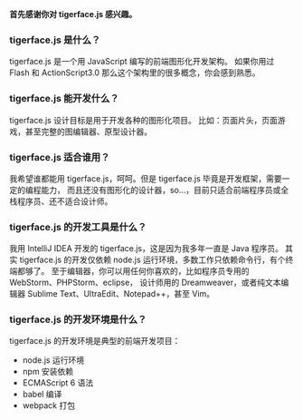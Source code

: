 **首先感谢你对 tigerface.js 感兴趣。**

### tigerface.js 是什么？

tigerface.js 是一个用 JavaScript 编写的前端图形化开发架构。
如果你用过 Flash 和 ActionScript3.0 那么这个架构里的很多概念，你会感到熟悉。

### tigerface.js 能开发什么？

tigerface.js 设计目标是用于开发各种的图形化项目。
比如：页面片头，页面游戏，甚至完整的图编辑器、原型设计器。

### tigerface.js 适合谁用？

我希望谁都能用 tigerface.js，呵呵。但是 tigerface.js 毕竟是开发框架，需要一定的编程能力，
而且还没有图形化的设计器，so...，目前只适合前端程序员或全栈程序员、还不适合设计师。

### tigerface.js 的开发工具是什么？

我用 IntelliJ IDEA 开发的 tigerface.js，这是因为我多年一直是 Java 程序员。
其实 tigerface.js 的开发仅依赖 node.js 运行环境，多数工作只依赖命令行，有个终端都够了。
至于编辑器，你可以用任何你喜欢的，比如程序员专用的 WebStorm、PHPStorm、eclipse，
设计师用的 Dreamweaver，或者纯文本编辑器 Sublime Text、UltraEdit、Notepad++，甚至 Vim。

### tigerface.js 的开发环境是什么？

tigerface.js 的开发环境是典型的前端开发项目：
* node.js 运行环境
* npm 安装依赖
* ECMAScript 6 语法
* babel 编译
* webpack 打包
